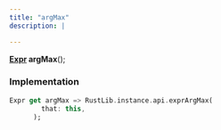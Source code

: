```yaml
---
title: "argMax"
description: |

---
```

<span class="dart-code"><strong>[Expr] argMax</strong>();</span>


### Implementation
```dart
Expr get argMax => RustLib.instance.api.exprArgMax(
        that: this,
      );
```

[Expr]: /reference/classes/expr